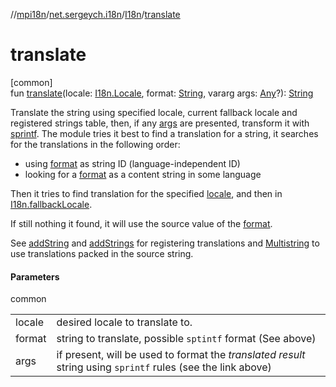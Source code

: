 //[mpi18n](../../../index.md)/[net.sergeych.i18n](../index.md)/[I18n](index.md)/[translate](translate.md)

# translate

[common]\
fun [translate](translate.md)(locale: [I18n.Locale](-locale/index.md), format: [String](https://kotlinlang.org/api/latest/jvm/stdlib/kotlin/-string/index.html), vararg args: [Any](https://kotlinlang.org/api/latest/jvm/stdlib/kotlin/-any/index.html)?): [String](https://kotlinlang.org/api/latest/jvm/stdlib/kotlin/-string/index.html)

Translate the string using specified locale, current fallback locale and registered strings table, then, if any [args](translate.md) are presented, transform it with [sprintf](https://github.com/sergeych/mp_stools#sprintf-syntax-summary). The module tries it best to find a translation for a string, it searches for the translations in the following order:

- 
   using [format](translate.md) as string ID (language-independent ID)
- 
   looking for a [format](translate.md) as a content string in some language

Then it tries to find translation for the specified [locale](translate.md), and then in [I18n.fallbackLocale](fallback-locale.md).

If still nothing it found, it will use the source value of the [format](translate.md).

See [addString](add-string.md) and [addStrings](add-strings.md) for registering translations and [Multistring](../-multistring/index.md) to use translations packed in the source string.

#### Parameters

common

| | |
|---|---|
| locale | desired locale to translate to. |
| format | string to translate, possible `sptintf` format (See above) |
| args | if present, will be used to format the *translated result* string using `sprintf`     rules (see the link above) |
